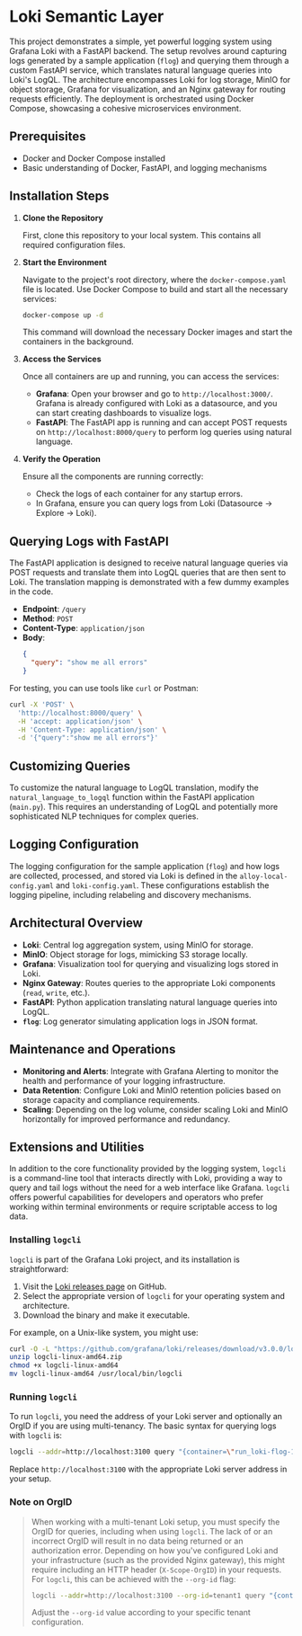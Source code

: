 
# Loki Semantic Layer

This project demonstrates a simple, yet powerful logging system using Grafana Loki with a FastAPI backend. The setup revolves around capturing logs generated by a sample application (`flog`) and querying them through a custom FastAPI service, which translates natural language queries into Loki's LogQL. The architecture encompasses Loki for log storage, MinIO for object storage, Grafana for visualization, and an Nginx gateway for routing requests efficiently. The deployment is orchestrated using Docker Compose, showcasing a cohesive microservices environment.

## Prerequisites

- Docker and Docker Compose installed
- Basic understanding of Docker, FastAPI, and logging mechanisms

## Installation Steps

1. **Clone the Repository**

   First, clone this repository to your local system. This contains all required configuration files.

2. **Start the Environment**

   Navigate to the project's root directory, where the `docker-compose.yaml` file is located. Use Docker Compose to build and start all the necessary services:

   ```bash
   docker-compose up -d
   ```

   This command will download the necessary Docker images and start the containers in the background.

3. **Access the Services**

   Once all containers are up and running, you can access the services:

   - **Grafana**: Open your browser and go to `http://localhost:3000/`. Grafana is already configured with Loki as a datasource, and you can start creating dashboards to visualize logs.
   - **FastAPI**: The FastAPI app is running and can accept POST requests on `http://localhost:8000/query` to perform log queries using natural language.

4. **Verify the Operation**

   Ensure all the components are running correctly:

   - Check the logs of each container for any startup errors.
   - In Grafana, ensure you can query logs from Loki (Datasource -> Explore -> Loki).

## Querying Logs with FastAPI

The FastAPI application is designed to receive natural language queries via POST requests and translate them into LogQL queries that are then sent to Loki. The translation mapping is demonstrated with a few dummy examples in the code.

- **Endpoint**: `/query`
- **Method**: `POST`
- **Content-Type**: `application/json`
- **Body**:
  ```json
  {
    "query": "show me all errors"
  }
  ```

For testing, you can use tools like `curl` or Postman:

```bash
curl -X 'POST' \
  'http://localhost:8000/query' \
  -H 'accept: application/json' \
  -H 'Content-Type: application/json' \
  -d '{"query":"show me all errors"}'
```

## Customizing Queries

To customize the natural language to LogQL translation, modify the `natural_language_to_logql` function within the FastAPI application (`main.py`). This requires an understanding of LogQL and potentially more sophisticated NLP techniques for complex queries.

## Logging Configuration

The logging configuration for the sample application (`flog`) and how logs are collected, processed, and stored via Loki is defined in the `alloy-local-config.yaml` and `loki-config.yaml`. These configurations establish the logging pipeline, including relabeling and discovery mechanisms.

## Architectural Overview

- **Loki**: Central log aggregation system, using MinIO for storage.
- **MinIO**: Object storage for logs, mimicking S3 storage locally.
- **Grafana**: Visualization tool for querying and visualizing logs stored in Loki.
- **Nginx Gateway**: Routes queries to the appropriate Loki components (`read`, `write`, etc.).
- **FastAPI**: Python application translating natural language queries into LogQL.
- **`flog`**: Log generator simulating application logs in JSON format.

## Maintenance and Operations

- **Monitoring and Alerts**: Integrate with Grafana Alerting to monitor the health and performance of your logging infrastructure.
- **Data Retention**: Configure Loki and MinIO retention policies based on storage capacity and compliance requirements.
- **Scaling**: Depending on the log volume, consider scaling Loki and MinIO horizontally for improved performance and redundancy.

## Extensions and Utilities

In addition to the core functionality provided by the logging system, `logcli` is a command-line tool that interacts directly with Loki, providing a way to query and tail logs without the need for a web interface like Grafana. `logcli` offers powerful capabilities for developers and operators who prefer working within terminal environments or require scriptable access to log data.

### Installing `logcli`

`logcli` is part of the Grafana Loki project, and its installation is straightforward:

1. Visit the [Loki releases page](https://github.com/grafana/loki/releases) on GitHub.
2. Select the appropriate version of `logcli` for your operating system and architecture.
3. Download the binary and make it executable.

For example, on a Unix-like system, you might use:

```bash
curl -O -L "https://github.com/grafana/loki/releases/download/v3.0.0/logcli-linux-amd64.zip"
unzip logcli-linux-amd64.zip
chmod +x logcli-linux-amd64
mv logcli-linux-amd64 /usr/local/bin/logcli
```

### Running `logcli`

To run `logcli`, you need the address of your Loki server and optionally an OrgID if you are using multi-tenancy. The basic syntax for querying logs with `logcli` is:

```bash
logcli --addr=http://localhost:3100 query "{container=\"run_loki-flog-1\"}"
```

Replace `http://localhost:3100` with the appropriate Loki server address in your setup.

### Note on OrgID

> When working with a multi-tenant Loki setup, you must specify the OrgID for queries, including when using `logcli`. The lack of or an incorrect OrgID will result in no data being returned or an authorization error. Depending on how you've configured Loki and your infrastructure (such as the provided Nginx gateway), this might require including an HTTP header (`X-Scope-OrgID`) in your requests. For `logcli`, this can be achieved with the `--org-id` flag:
>
> ```bash
> logcli --addr=http://localhost:3100 --org-id=tenant1 query "{container=\"run_loki-flog-1\"}"
> ```
>
> Adjust the `--org-id` value according to your specific tenant configuration.
